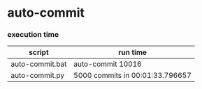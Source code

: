 # auto-commit

### execution time 

| script | run time |
| ------ | -------- |
| auto-commit.bat | auto-commit 10016  |
| auto-commit.py | 5000 commits in 00:01:33.796657 |
